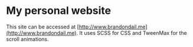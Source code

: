 # My personal website

This site can be accessed at [http://www.brandondail.me](http://www.brandondail.me). It uses SCSS for CSS and TweenMax for the scroll animations.
